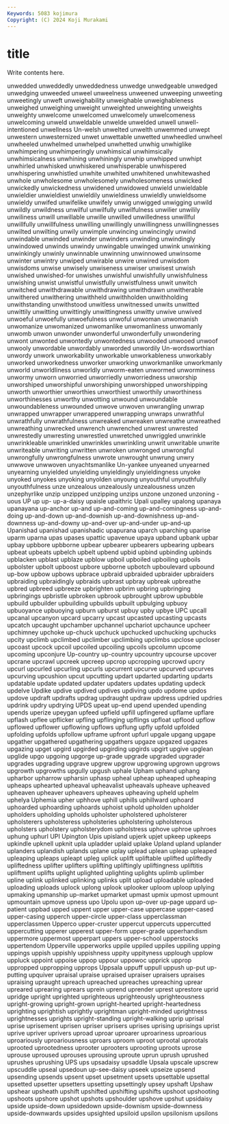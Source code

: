 ```yaml
---
Keywords: 5083 kojimura
Copyright: (C) 2024 Koji Murakami
---
```


# title

Write contents here.



 unwedded unweddedly unweddedness unwedge unwedgeable unwedged unwedging unweeded unweel
unweelness unweened unweeping unweeting unweetingly unweft unweighability unweighable unweighableness unweighed
unweighing unweight unweighted unweighting unweights unweighty unwelcome unwelcomed unwelcomely unwelcomeness
unwelcoming unweld unweldable unwelde unwelded unwell unwell-intentioned unwellness Un-welsh unwelted
unwelth unwemmed unwept unwestern unwesternized unwet unwettable unwetted unwheedled unwheel
unwheeled unwhelmed unwhelped unwhetted unwhig unwhiglike unwhimpering unwhimperingly unwhimsical unwhimsically
unwhimsicalness unwhining unwhiningly unwhip unwhipped unwhipt unwhirled unwhisked unwhiskered unwhisperable
unwhispered unwhispering unwhistled unwhite unwhited unwhitened unwhitewashed unwhole unwholesome unwholesomely
unwholesomeness unwicked unwickedly unwickedness unwidened unwidowed unwield unwieldable unwieldier unwieldiest
unwieldily unwieldiness unwieldly unwieldsome unwieldy unwifed unwifelike unwifely unwig unwigged
unwigging unwild unwildly unwildness unwilful unwilfully unwilfulness unwilier unwilily unwiliness
unwill unwillable unwille unwilled unwilledness unwillful unwillfully unwillfulness unwilling unwillingly
unwillingness unwillingnesses unwilted unwilting unwily unwimple unwincing unwincingly unwind unwindable
unwinded unwinder unwinders unwinding unwindingly unwindowed unwinds unwindy unwingable unwinged
unwink unwinking unwinkingly unwinly unwinnable unwinning unwinnowed unwinsome unwinter unwintry
unwiped unwirable unwire unwired unwisdom unwisdoms unwise unwisely unwiseness unwiser
unwisest unwish unwished unwished-for unwishes unwishful unwishfully unwishfulness unwishing unwist
unwistful unwistfully unwistfulness unwit unwitch unwitched unwithdrawable unwithdrawing unwithdrawn unwitherable
unwithered unwithering unwithheld unwithholden unwithholding unwithstanding unwithstood unwitless unwitnessed unwits
unwitted unwittily unwitting unwittingly unwittingness unwitty unwive unwived unwoeful unwoefully
unwoefulness unwoful unwoman unwomanish unwomanize unwomanized unwomanlike unwomanliness unwomanly unwomb
unwon unwonder unwonderful unwonderfully unwondering unwont unwonted unwontedly unwontedness unwooded
unwooed unwoof unwooly unwordable unwordably unworded unwordily Un-wordsworthian unwordy unwork
unworkability unworkable unworkableness unworkably unworked unworkedness unworker unworking unworkmanlike unworkmanly
unworld unworldliness unworldly unworm-eaten unwormed unworminess unwormy unworn unworried unworriedly
unworriedness unworship unworshiped unworshipful unworshiping unworshipped unworshipping unworth unworthier unworthies
unworthiest unworthily unworthiness unworthinesses unworthy unwotting unwound unwoundable unwoundableness unwounded
unwove unwoven unwrangling unwrap unwrapped unwrapper unwrappered unwrapping unwraps unwrathful
unwrathfully unwrathfulness unwreaked unwreaken unwreathe unwreathed unwreathing unwrecked unwrench unwrenched
unwrest unwrested unwrestedly unwresting unwrestled unwretched unwriggled unwrinkle unwrinkleable unwrinkled
unwrinkles unwrinkling unwrit unwritable unwrite unwriteable unwriting unwritten unwroken unwronged
unwrongful unwrongfully unwrongfulness unwrote unwrought unwrung unwry unwwove unwwoven unyachtsmanlike
Un-yankee unyeaned unyearned unyearning unyielded unyielding unyieldingly unyieldingness unyoke unyoked
unyokes unyoking unyolden unyoung unyouthful unyouthfully unyouthfulness unze unzealous unzealously
unzealousness unzen unzephyrlike unzip unzipped unzipping unzips unzone unzoned unzoning
-uous UP up up- up-a-daisy upaisle upaithric Upali upalley upalong
upanaya upanayana up-anchor up-and up-and-coming up-and-comingness up-and-doing up-and-down up-and-downish up-and-downishness
up-and-downness up-and-downy up-and-over up-and-under up-and-up Upanishad upanishad upanishadic upapurana uparch
uparching uparise uparm uparna upas upases upattic upavenue upaya upband
upbank upbar upbay upbbore upbborne upbear upbearer upbearers upbearing upbears
upbeat upbeats upbelch upbelt upbend upbid upbind upbinding upbinds upblacken
upblast upblaze upblow upboil upboiled upboiling upboils upbolster upbolt upboost
upbore upborne upbotch upboulevard upbound up-bow upbow upbows upbrace upbraid
upbraided upbraider upbraiders upbraiding upbraidingly upbraids upbrast upbray upbreak upbreathe
upbred upbreed upbreeze upbrighten upbrim upbring upbringing upbringings upbristle upbroken
upbrook upbrought upbrow upbubble upbuild upbuilder upbuilding upbuilds upbuilt upbulging
upbuoy upbuoyance upbuoying upburn upburst upbuy upby upbye UPC upcall
upcanal upcanyon upcard upcarry upcast upcasted upcasting upcasts upcatch upcaught
upchamber upchannel upchariot upchaunce upcheer upchimney upchoke up-chuck upchuck upchucked
upchucking upchucks upcity upclimb upclimbed upclimber upclimbing upclimbs upclose upcloser
upcoast upcock upcoil upcoiled upcoiling upcoils upcolumn upcome upcoming upconjure
Up-country up-country upcountry upcourse upcover upcrane upcrawl upcreek upcreep upcrop
upcropping upcrowd upcry upcurl upcurled upcurling upcurls upcurrent upcurve upcurved
upcurves upcurving upcushion upcut upcutting updart updarted updarting updarts updatable
update updated updater updaters updates updating updeck updelve Updike updive
updived updives updiving updo updome updos updove updraft updrafts updrag
updraught updraw updress updried updries updrink updry updrying UPDS upeat
up-end upend upended upending upends uperize upeygan upfeed upfield upfill
upfingered upflame upflare upflash upflee upflicker upfling upflinging upflings upfloat
upflood upflow upflowed upflower upflowing upflows upflung upfly upfold upfolded
upfolding upfolds upfollow upframe upfront upfurl upgale upgang upgape upgather
upgathered upgathering upgathers upgaze upgazed upgazes upgazing upget upgird upgirded
upgirding upgirds upgirt upgive upglean upglide upgo upgoing upgorge up-grade
upgrade upgraded upgrader upgrades upgrading upgrave upgrew upgrow upgrowing upgrown
upgrows upgrowth upgrowths upgully upgush uphale Upham uphand uphang upharbor
upharrow upharsin uphasp upheal upheap upheaped upheaping upheaps uphearted upheaval
upheavalist upheavals upheave upheaved upheaven upheaver upheavers upheaves upheaving upheld
uphelm uphelya Uphemia upher uphhove uphill uphills uphillward uphoard uphoarded
uphoarding uphoards uphoist uphold upholden upholder upholders upholding upholds upholster
upholstered upholsterer upholsterers upholsteress upholsteries upholstering upholsterous upholsters upholstery upholsterydom
upholstress uphove uphroe uphroes uphung uphurl UPI Upington Upis upisland
upjerk upjet upkeep upkeeps upkindle upknell upknit upla upladder uplaid
uplake Upland upland uplander uplanders uplandish uplands uplane uplay uplead
uplean upleap upleaped upleaping upleaps upleapt upleg uplick uplift upliftable
uplifted upliftedly upliftedness uplifter uplifters uplifting upliftingly upliftingness upliftitis upliftment
uplifts uplight uplighted uplighting uplights uplimb uplimber upline uplink uplinked
uplinking uplinks uplit upload uploadable uploaded uploading uploads uplock uplong
uplook uplooker uploom uploop uplying upmaking upmanship up-market upmarket upmast
upmix upmost upmount upmountain upmove upness upo Upolu upon up-over
up-page uppard up-patient uppbad upped uppent upper upper-case uppercase upper-cased
upper-casing upperch upper-circle upper-class upperclassman upperclassmen Upperco upper-cruster uppercut uppercuts
uppercutted uppercutting upperer upperest upper-form upper-grade upperhandism uppermore uppermost upperpart
uppers upper-school upperstocks uppertendom Upperville upperworks uppile uppiled uppiles uppiling
upping uppings uppish uppishly uppishness uppity uppityness upplough upplow uppluck
uppoint uppoise uppop uppour uppowoc upprick upprop uppropped uppropping upprops
Uppsala uppuff uppull uppush up-put up-putting upquiver upraisal upraise upraised
upraiser upraisers upraises upraising upraught upreach upreached upreaches upreaching uprear
upreared uprearing uprears uprein uprend uprender uprest uprestore uprid upridge
upright uprighted uprighteous uprighteously uprighteousness upright-growing upright-grown upright-hearted upright-heartedness uprighting
uprightish uprightly uprightman upright-minded uprightness uprightnesses uprights upright-standing upright-walking uprip
uprisal uprise uprisement uprisen upriser uprisers uprises uprising uprisings uprist
uprive upriver uprivers uproad uproar uproarer uproariness uproarious uproariously uproariousness
uproars uproom uproot uprootal uprootals uprooted uprootedness uprooter uprooters uprooting
uproots uprose uprouse uproused uprouses uprousing uproute uprun uprush uprushed
uprushes uprushing UPS ups upsadaisy upsaddle Upsala upscale upscrew upscuddle
upseal upsedoun up-see-daisy upseek upseize upsend upsending upsends upsent upset
upsetment upsets upsettable upsettal upsetted upsetter upsetters upsetting upsettingly upsey
upshaft Upshaw upshear upsheath upshift upshifted upshifting upshifts upshoot upshooting
upshoots upshore upshot upshots upshoulder upshove upshut upsidaisy upside upside-down
upsidedown upside-downism upside-downness upside-downwards upsides upsighted upsiloid upsilon upsilonism upsilons
